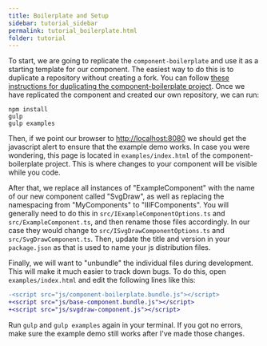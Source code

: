 ```yaml
---
title: Boilerplate and Setup
sidebar: tutorial_sidebar
permalink: tutorial_boilerplate.html
folder: tutorial
---
```


To start, we are going to replicate the `component-boilerplate` and use it as a starting template for our component. The easiest way to do this is to duplicate a repository without creating a fork.  You can follow [these instructions for duplicating the component-boilerplate project](https://help.github.com/articles/duplicating-a-repository/). Once we have replicated the component and created our own repository, we can run:

```
npm install
gulp
gulp examples
```

Then, if we point our browser to [http://localhost:8080](http://localhost:8080) we should get the javascript alert to ensure that the example demo works. In case you were wondering, this page is located in `examples/index.html` of the component-boilerplate project. This is where changes to your component will be visible while you code.

After that, we replace all instances of "ExampleComponent" with the name of our new component called "SvgDraw", as well as replacing the namespacing from "MyComponents" to "IIIFComponents".  You will generally need to do this in `src/IExampleComponentOptions.ts` and `src/ExampleComponent.ts`, and then rename those files accordingly.  In our case they would change to  `src/ISvgDrawComponentOptions.ts` and `src/SvgDrawComponent.ts`.  Then, update the title and version in your `package.json` as that is used to name your js distribution files.

Finally, we will want to "unbundle" the individual files during development.  This will make it much easier to track down bugs.  To do this, open `examples/index.html` and edit the following lines like this:

```diff
-<script src="js/component-boilerplate.bundle.js"></script>
+<script src="js/base-component.bundle.js"></script>
+<script src="js/svgdraw-component.js"></script>
```

Run `gulp` and `gulp examples` again in your terminal.  If you got no errors, make sure the example demo still works after I've made those changes.
